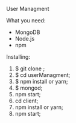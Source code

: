 User Managment 

What you need:
  - MongoDB 
  - Node.js
  - npm

Installing:

1. $ git clone <repository>;
2. $ cd userManagment;
3. $ npm install or yarn;
4. $ mongod;
5. npm start;
6. cd client;
7. npm install or yarn;
8. npm start;
